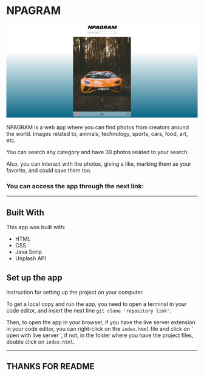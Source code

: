 # NPAGRAM

![NPAGRAM Preview](/Preview%20Thumbnail.png)

NPAGRAM is a web app where you can find photos from creators around the world. Images related to, animals, technology, sports, cars, food, art, etc.

You can search any category and have 30 photos related to your search.

Also, you can interact with the photos, giving a like, marking them as your favorite, and could save them too.

### You can access the app through the next link:

---

## Built With

This app was built with:

- HTML
- CSS
- Java Scrip
- Unplash API

## Set up the app

Instruction for setting up the project on your computer.

To get a local copy and run the app, you need to open a terminal in your code editor, and insert the next line `git clone 'repository link'`.

Then, to open the app in your browser, if you have the live server extension in your code editor, you can right-click on the `index.html` file and click on ' open with live server ', if not, in the folder where you have the project files, double click on `index.html`.

---

## THANKS FOR README
